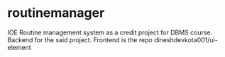 # routinemanager
IOE Routine management system as a credit project for DBMS course.
Backend for the said project. Frontend is the repo dineshdevkota001/ui-element

